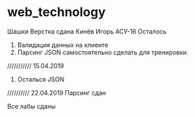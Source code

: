 # web_technology
Шашки
Верстка сдана Кинёв Игорь АСУ-16
Осталось 
1. Валидация данных на клиенте
2. Парсинг JSON самостоятельно сделать для тренировки. 


///////////
15.04.2019
1. Осталься JSON

//////////
22.04.2019
Парсинг сдан

Все лабы сданы


